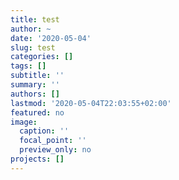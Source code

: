 ```yaml
---
title: test
author: ~
date: '2020-05-04'
slug: test
categories: []
tags: []
subtitle: ''
summary: ''
authors: []
lastmod: '2020-05-04T22:03:55+02:00'
featured: no
image:
  caption: ''
  focal_point: ''
  preview_only: no
projects: []
---
```

